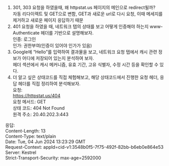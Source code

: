 1. 301, 303 요청을 하였을때, 왜 httpstat.us 페이지의 메인으로 redirect될까?    
자동 리다이렉트 및 GET으로 변함, GET과 새로운 url로 다시 요청, 이때 메세지를 제거하고 새로운 페이지 응답하기 때문
2. 401 요청을 하였을 때, 네트워크 탭의 상태를 보고 어떻게 인증해야 하는지 www-Authenticate 헤더를 기반으로 설명해보자.    
인증: 로그인    
인가: 권한부여(인증이 있어야 인가가 있음)
3. Google에 “Hello”를 입력하여 결과물을 보고, 네트워크 요청 탭에서 캐시 관련 정보가 어디에 저장되어 있는지 분석하여 보자.     
헤더 섹션에서 캐시 메커니즘, 유효 기간, 고유 식별자, 수정 시간 등을 확인할 수 있다.
4. 더 알고 싶은 상태코드를 직접 체험해보고, 해당 상태코드에서 진행한 요청 헤더, 응답 헤더를 직접 정리하여 분석해보자.    
요청:    
https://httpstat.us/404    
요청 메서드:
GET    
상태 코드:
404 Not Found    
원격 주소:
20.40.202.3:443    

응답:     
Content-Length:
13    
Content-Type:
text/plain    
Date:
Tue, 04 Jun 2024 13:23:29 GMT    
Request-Context:
appId=cid-v1:3548b0f5-7f75-492f-82bb-b6eb0e864e53    
Server:
Kestrel     
Strict-Transport-Security:
max-age=2592000    
